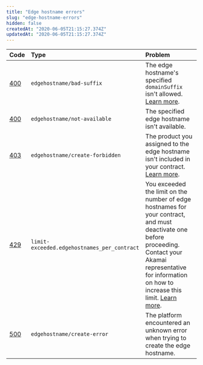 ```yaml
---
title: "Edge hostname errors"
slug: "edge-hostname-errors"
hidden: false
createdAt: "2020-06-05T21:15:27.374Z"
updatedAt: "2020-06-05T21:15:27.374Z"
---
```

| Code | Type | Problem |
| :--- | :--- | :--- |
| [400](https://httpstatuses.com/400) | `edgehostname/bad-suffix` | The edge hostname's specified `domainSuffix` isn't allowed. [Learn more](#postedgehostnames). |
| [400](https://httpstatuses.com/400) | `edgehostname/not-available` | The specified edge hostname isn't available. |
| [403](https://httpstatuses.com/403) | `edgehostname/create-forbidden` | The product you assigned to the edge hostname isn't included in your contract. [Learn more](#postedgehostnames). |
| [429](https://httpstatuses.com/429) | `limit-exceeded.edgehostnames_per_contract` | You exceeded the limit on the number of edge hostnames for your contract, and must deactivate one before proceeding. Contact your Akamai representative for information on how to increase this limit. [Learn more](#ratelimiting). |
| [500](https://httpstatuses.com/500) | `edgehostname/create-error` | The platform encountered an unknown error when trying to create the edge hostname. |
